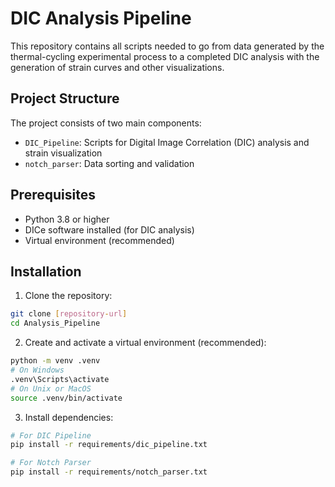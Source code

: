 # DIC Analysis Pipeline

This repository contains all scripts needed to go from data generated by the thermal-cycling experimental process to a completed DIC analysis with the generation of strain curves and other visualizations.

## Project Structure

The project consists of two main components:
- `DIC_Pipeline`: Scripts for Digital Image Correlation (DIC) analysis and strain visualization
- `notch_parser`: Data sorting and validation

## Prerequisites

- Python 3.8 or higher
- DICe software installed (for DIC analysis)
- Virtual environment (recommended)

## Installation

1. Clone the repository:
```bash
git clone [repository-url]
cd Analysis_Pipeline
```

2. Create and activate a virtual environment (recommended):
```bash
python -m venv .venv
# On Windows
.venv\Scripts\activate
# On Unix or MacOS
source .venv/bin/activate
```

3. Install dependencies:
```bash
# For DIC Pipeline
pip install -r requirements/dic_pipeline.txt

# For Notch Parser
pip install -r requirements/notch_parser.txt
```